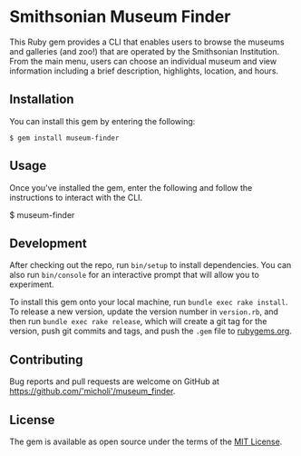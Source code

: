 # Smithsonian Museum Finder

This Ruby gem provides a CLI that enables users to browse the museums and galleries (and zoo!) that are operated by the Smithsonian Institution. From the main menu, users can choose an individual museum and view information including a brief description, highlights, location, and hours.

## Installation

You can install this gem by entering the following:

    $ gem install museum-finder

## Usage

Once you've installed the gem, enter the following and follow the instructions to interact with the CLI.

  $ museum-finder

## Development

After checking out the repo, run `bin/setup` to install dependencies. You can also run `bin/console` for an interactive prompt that will allow you to experiment.

To install this gem onto your local machine, run `bundle exec rake install`. To release a new version, update the version number in `version.rb`, and then run `bundle exec rake release`, which will create a git tag for the version, push git commits and tags, and push the `.gem` file to [rubygems.org](https://rubygems.org).

## Contributing

Bug reports and pull requests are welcome on GitHub at https://github.com/'micholi'/museum_finder.

## License

The gem is available as open source under the terms of the [MIT License](https://opensource.org/licenses/MIT).
